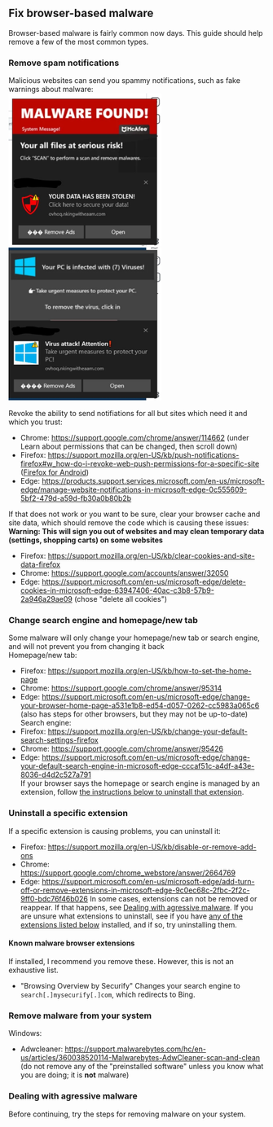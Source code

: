 ## Fix browser-based malware
Browser-based malware is fairly common now days. This guide should help remove a few of the most common types.

### Remove spam notifications
Malicious websites can send you spammy notifications, such as fake warnings about malware: <br>
<img src="spam notifiation 1.jpg" width=300 height=300>
<img src="notification spam 2.jpg" width=300 height=300>

Revoke the ability to send notifiations for all but sites which need it and which you trust:
- Chrome: https://support.google.com/chrome/answer/114662 (under Learn about permissions that can be changed, then scroll down)
- Firefox: https://support.mozilla.org/en-US/kb/push-notifications-firefox#w_how-do-i-revoke-web-push-permissions-for-a-specific-site ([Firefox for Android](https://support.mozilla.org/en-US/kb/manage-notifications-firefox-android))
- Edge: https://products.support.services.microsoft.com/en-us/microsoft-edge/manage-website-notifications-in-microsoft-edge-0c555609-5bf2-479d-a59d-fb30a0b80b2b

If that does not work or you want to be sure, clear your browser cache and site data, which should remove the code which is causing these issues: <br>
**Warning: This will sign you out of websites and may clean temporary data (settings, shopping carts) on some websites**<br>
- Firefox: https://support.mozilla.org/en-US/kb/clear-cookies-and-site-data-firefox
- Chrome: https://support.google.com/accounts/answer/32050
- Edge: https://support.microsoft.com/en-us/microsoft-edge/delete-cookies-in-microsoft-edge-63947406-40ac-c3b8-57b9-2a946a29ae09 (chose "delete all cookies")

### Change search engine and homepage/new tab
Some malware will only change your homepage/new tab or search engine, and will not prevent you from changing it back <br>
Homepage/new tab:
- Firefox: https://support.mozilla.org/en-US/kb/how-to-set-the-home-page
- Chrome: https://support.google.com/chrome/answer/95314
- Edge: https://support.microsoft.com/en-us/microsoft-edge/change-your-browser-home-page-a531e1b8-ed54-d057-0262-cc5983a065c6 (also has steps for other browsers, but they may not be up-to-date)
<br>Search engine:
- Firefox: https://support.mozilla.org/en-US/kb/change-your-default-search-settings-firefox
- Chrome: https://support.google.com/chrome/answer/95426
- Edge: https://support.microsoft.com/en-us/microsoft-edge/change-your-default-search-engine-in-microsoft-edge-cccaf51c-a4df-a43e-8036-d4d2c527a791
<br>If your browser says the homepage or search engine is managed by an extension, follow [the instructions below to uninstall that extension](#uninstall-a-specific-extension).

### Uninstall a specific extension
If a specific extension is causing problems, you can uninstall it: 
- Firefox: https://support.mozilla.org/en-US/kb/disable-or-remove-add-ons
- Chrome: https://support.google.com/chrome_webstore/answer/2664769
- Edge: https://support.microsoft.com/en-us/microsoft-edge/add-turn-off-or-remove-extensions-in-microsoft-edge-9c0ec68c-2fbc-2f2c-9ff0-bdc76f46b026
In some cases, extensions can not be removed or reappear. If that happens, see [Dealing with agressive malware](#dealing-with-agressive-malware). If you are unsure what extensions to uninstall, see if you have [any of the extensions listed below](#known-malware-browser-extensions) installed, and if so, try uninstalling them.

#### Known malware browser extensions
If installed, I recommend you remove these. However, this is not an exhaustive  list.
- "Browsing Overview by Securify"
Changes your search engine to `search[.]mysecurify[.]com`, which redirects to Bing.

### Remove malware from your system
Windows:
- Adwcleaner: https://support.malwarebytes.com/hc/en-us/articles/360038520114-Malwarebytes-AdwCleaner-scan-and-clean (do not remove any of the "preinstalled software" unless you know what you are doing; it is **not** malware)

### Dealing with agressive malware
Before continuing, try the steps for removing malware on your system. 
